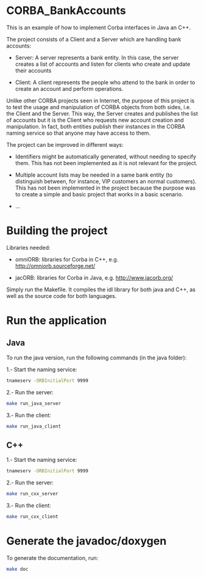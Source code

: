 # CORBA_BankAccounts
This is an example of how to implement Corba interfaces in Java an C++.

The project consists of a Client and a Server which are handling bank accounts:

- Server: A server represents a bank entity. In this case, the server creates a list of accounts and listen for clients who create and update their accounts

- Client: A client represents the people who attend to the bank in order to create an account and perform operations.

Unlike other CORBA projects seen in Internet, the purpose of this project is to test the usage and manipulation of CORBA objects from both sides, i.e. the Client and the Server. This way, the Server creates and publishes the list of accounts but it is the Client who requests new account creation and manipulation. In fact, both entities publish their instances in the CORBA naming service so that anyone may have access to them.

The project can be improved in different ways:

* Identifiers might be automatically generated, without needing to specify them. This has not been implemented as it is not relevant for the project.

* Multiple account lists may be needed in a same bank entity (to distinguish between, for instance, VIP customers an normal customers). This has not been implemented in the project because the purpose was to create a simple and basic project that works in a basic scenario.

* ... 

# Building the project
Libraries needed:

- omniORB: libraries for Corba in C++, e.g. <http://omniorb.sourceforge.net/>

- jacORB: libraries for Corba in Java, e.g. <http://www.jacorb.org/>

Simply run the Makefile. It compiles the idl library for both java and C++, as well as the source code for both languages.

# Run the application

## Java

To run the java version, run the following commands (in the java folder):

1.- Start the naming service:
````bash
tnameserv -ORBInitialPort 9999
````

2.- Run the server: 
````bash
make run_java_server
````

3.- Run the client: 
````bash
make run_java_client
````

## C++

1.- Start the naming service:
````bash
tnameserv -ORBInitialPort 9999
````

2.- Run the server: 
````bash
make run_cxx_server
````

3.- Run the client: 
````bash
make run_cxx_client
````

# Generate the javadoc/doxygen

To generate the documentation, run:
 ````bash
 make doc
 ````
